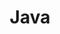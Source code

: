 ---
title: "Java"
level: 4
category: "programming-language"
tags: 
  - "web-dev"
  - "server"
description: "I've used Java for enterprise full-stack applications I've worked on at BP3. I've used many aspects of the Java language, including annotations, reflection (to extract annotations and dynamically inject variables into classes), JNI (to interface with a C++ application), and with Java 8, functions."
lastUsed: "Recently"
projects:
  - title: "Brazos Portal (2.0)"
    uri: bp3-brazos-portal-2
  - title: "System Monitoring Application"
    uri: bp3-system-monitoring
  - title: "Automated Testing Framework"
    uri: bp3-testing-framework
---